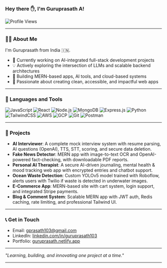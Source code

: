 ### Hey there ✋, I'm Guruprasath A!

![Profile Views](https://komarev.com/ghpvc/?username=guruprasath103&label=Profile%20views&color=0e75b6&style=flat)

---

### 👨‍💼 About Me

I'm Guruprasath from India 🇮🇳.

- 🚀 Currently working on AI-integrated full-stack development projects
- 💡 Actively exploring the intersection of LLMs and scalable backend architectures
- 🔧 Building MERN-based apps, AI tools, and cloud-based systems
- 🎨 Passionate about creating clean, accessible, and impactful web apps

---

### 🔧 Languages and Tools

![JavaScript](https://img.shields.io/badge/-JavaScript-black?style=flat-square&logo=javascript)
![React](https://img.shields.io/badge/-React-black?style=flat-square&logo=react)
![Node.js](https://img.shields.io/badge/-Node.js-black?style=flat-square&logo=node.js)
![MongoDB](https://img.shields.io/badge/-MongoDB-black?style=flat-square&logo=mongodb)
![Express.js](https://img.shields.io/badge/-Express.js-black?style=flat-square&logo=express)
![Python](https://img.shields.io/badge/-Python-black?style=flat-square&logo=python)
![TailwindCSS](https://img.shields.io/badge/-TailwindCSS-black?style=flat-square&logo=tailwind-css)
![AWS](https://img.shields.io/badge/-AWS-black?style=flat-square&logo=amazon-aws)
![GCP](https://img.shields.io/badge/-GCP-black?style=flat-square&logo=google-cloud)
![Git](https://img.shields.io/badge/-Git-black?style=flat-square&logo=git)
![Postman](https://img.shields.io/badge/-Postman-black?style=flat-square&logo=postman)

---

### 🌟 Projects

- **AI Interviewer**: A complete mock interview system with resume parsing, AI questions (OpenAI), TTS, STT, scoring, and secure data deletion.
- **Fake News Detector**: MERN app with image-to-text OCR and OpenAI-powered fact-checking, with downloadable PDF reports.
- **Personal AI Therapist**: A secure AI-driven journaling, mental health & mood tracking web app with encrypted entries and chatbot support.
- **Ocean Waste Detection**: Custom YOLOv5 model trained with Roboflow, alerts users with Twilio if waste is detected in underwater images.
- **E-Commerce App**: MERN-based site with cart system, login support, and integrated Stripe payments.
- **Blog & Comment System**: Scalable MERN app with JWT auth, Redis caching, rate limiting, and professional Tailwind UI.

---

### 📞 Get in Touch

- Email: [gprasath103@gmail.com](mailto:gprasath103@gmail.com)
- LinkedIn: [linkedin.com/in/guruprasath103](https://www.linkedin.com/in/guruprasath103/)
- Portfolio: [guruprasath.netlify.app](https://guruprasath.netlify.app)

---

_"Learning, building, and innovating one project at a time."_

---
